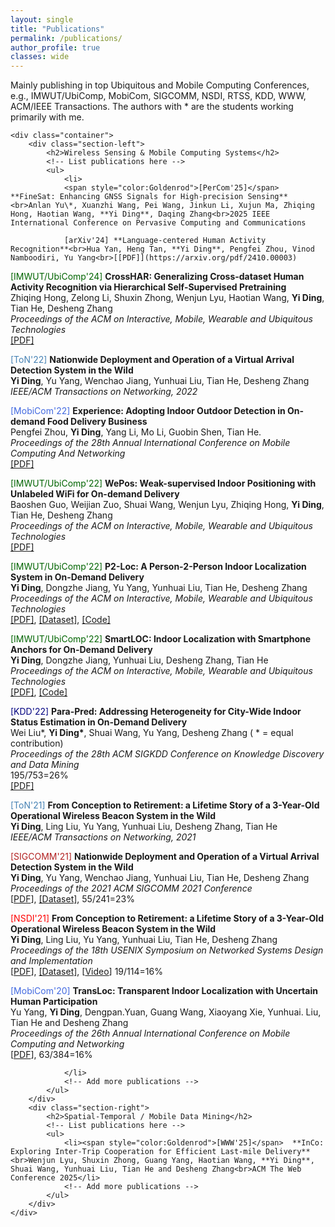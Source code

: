 ```yaml
---
layout: single
title: "Publications"
permalink: /publications/
author_profile: true
classes: wide
---
```


<!-- publications.md -->
<html lang="en">
<head>
    <meta charset="UTF-8">
    <meta name="viewport" content="width=device-width, initial-scale=1.0">
    <title>Publications</title>
    <link rel="stylesheet" href="style.css">
</head>
<body>
    <p>Mainly publishing in top Ubiquitous and Mobile Computing Conferences, e.g., IMWUT/UbiComp, MobiCom, SIGCOMM, NSDI, RTSS, KDD, WWW, ACM/IEEE Transactions. The authors with * are the students working primarily with me.</p>
    
    <div class="container">
        <div class="section-left">
            <h2>Wireless Sensing & Mobile Computing Systems</h2>
            <!-- List publications here -->
            <ul>
                <li>
                <span style="color:Goldenrod">[PerCom'25]</span> **FineSat: Enhancing GNSS Signals for High-precision Sensing**<br>Anlan Yu\*, Xuanzhi Wang, Pei Wang, Jinkun Li, Xujun Ma, Zhiqing Hong, Haotian Wang, **Yi Ding**, Daqing Zhang<br>2025 IEEE International Conference on Pervasive Computing and Communications

                [arXiv'24] **Language-centered Human Activity Recognition**<br>Hua Yan, Heng Tan, **Yi Ding**, Pengfei Zhou, Vinod Namboodiri, Yu Yang<br>[[PDF]](https://arxiv.org/pdf/2410.00003)

<span style="color:DarkGreen">[IMWUT/UbiComp'24]</span> **CrossHAR: Generalizing Cross-dataset Human Activity Recognition via Hierarchical Self-Supervised Pretraining** <br>
Zhiqing Hong, Zelong Li, Shuxin Zhong, Wenjun Lyu, Haotian Wang, **Yi Ding**, Tian He, Desheng Zhang<br>*Proceedings of the ACM on Interactive, Mobile, Wearable and Ubiquitous Technologies*<br>[[PDF]](https://dl.acm.org/doi/pdf/10.1145/3659597)

<span style="color:SteelBlue">[ToN'22]</span> **Nationwide Deployment and Operation of a Virtual Arrival Detection System in the Wild** <br>
**Yi Ding**, Yu Yang, Wenchao Jiang, Yunhuai Liu, Tian He, Desheng Zhang <br>*IEEE/ACM Transactions on Networking, 2022*

<span style="color:RoyalBlue">[MobiCom'22]</span> **Experience: Adopting Indoor Outdoor Detection in On-demand Food Delivery Business** <br>Pengfei Zhou, **Yi Ding**, Yang Li, Mo Li, Guobin Shen, Tian He. <br>
*Proceedings of the 28th Annual International Conference on Mobile Computing And Networking*<br>[[PDF]](https://wands.sg/publications/full_list/papers/MobiCom_22_1.pdf)

<span style="color:DarkGreen">[IMWUT/UbiComp'22]</span> **WePos: Weak-supervised Indoor Positioning with Unlabeled WiFi for On-demand Delivery** <br>Baoshen Guo, Weijian Zuo, Shuai Wang, Wenjun Lyu, Zhiqing Hong, **Yi Ding**, Tian He, Desheng Zhang <br>*Proceedings of the ACM on Interactive, Mobile, Wearable and Ubiquitous Technologies*<br>[[PDF]](https://dl.acm.org/doi/pdf/10.1145/3534574)<br>

<span style="color:DarkGreen">[IMWUT/UbiComp'22]</span> **P2-Loc: A Person-2-Person Indoor Localization System in On-Demand Delivery** <br>
**Yi Ding**, Dongzhe Jiang, Yu Yang, Yunhuai Liu, Tian He, Desheng Zhang<br>*Proceedings of the ACM on Interactive, Mobile, Wearable and Ubiquitous Technologies*<br>[[PDF]](https://dl.acm.org/doi/pdf/10.1145/3517238), [[Dataset]](https://tianchi.aliyun.com/dataset/dataDetail?dataId=119097), [[Code]](https://github.com/dymodi/P2Loc)

<span style="color:DarkGreen">[IMWUT/UbiComp'22]</span> **SmartLOC: Indoor Localization with Smartphone Anchors for On-Demand Delivery** <br>
**Yi Ding**, Dongzhe Jiang, Yunhuai Liu, Desheng Zhang, Tian He<br>*Proceedings of the ACM on Interactive, Mobile, Wearable and Ubiquitous Technologies*<br>
[[PDF]](https://dl.acm.org/doi/pdf/10.1145/3494972), [[Code]](https://github.com/dymodi/SmartLOC)

<span style="color:Navy">[KDD'22]</span> **Para-Pred: Addressing Heterogeneity for City-Wide Indoor Status Estimation in On-Demand Delivery** <br>Wei Liu\*, **Yi Ding\***, Shuai Wang, Yu Yang, Desheng Zhang ( \* = equal contribution) <br>*Proceedings of the 28th ACM SIGKDD Conference on Knowledge Discovery and Data Mining*<br>
195/753=26%<br>[[PDF]](https://yi-ding.me/assets/files/Publications/Para-Pred.pdf)<br>

<span style="color:SteelBlue">[ToN'21]</span> **From Conception to Retirement: a Lifetime Story of a 3-Year-Old Operational Wireless Beacon System in the Wild** <br>
**Yi Ding**, Ling Liu, Yu Yang, Yunhuai Liu, Desheng Zhang, Tian He <br>*IEEE/ACM Transactions on Networking, 2021*

<span style="color:FireBrick">[SIGCOMM'21]</span> **Nationwide Deployment and Operation of a Virtual Arrival Detection System in the Wild** <br>
**Yi Ding**, Yu Yang, Wenchao Jiang, Yunhuai Liu, Tian He, Desheng Zhang <br>*Proceedings of the 2021 ACM SIGCOMM 2021 Conference*<br>
[[PDF](https://dl.acm.org/doi/pdf/10.1145/3452296.3472911)], [[Dataset]](https://tianchi.aliyun.com/dataset/dataDetail?dataId=103969), 55/241=23%

<span style="color:Red">[NSDI'21]</span> **From Conception to Retirement: a Lifetime Story of a 3-Year-Old Operational Wireless Beacon System in the Wild** <br>
**Yi Ding**, Ling Liu, Yu Yang, Yunhuai Liu, Tian He, Desheng Zhang <br>*Proceedings of the 18th USENIX Symposium on Networked Systems Design and Implementation*<br>
[[PDF](https://www.usenix.org/system/files/nsdi21spring-ding.pdf)], [[Dataset]](https://tianchi.aliyun.com/dataset/dataDetail?dataId=76359), [[Video](https://www.youtube.com/watch?v=PV9MUVwGw8o)] 19/114=16%

<span style="color:RoyalBlue">[MobiCom'20]</span> **TransLoc: Transparent Indoor Localization with Uncertain Human Participation** <br>
Yu Yang,  **Yi Ding**, Dengpan.Yuan, Guang Wang, Xiaoyang Xie, Yunhuai. Liu, Tian He and Desheng Zhang <br>*Proceedings of the 26th Annual International Conference on Mobile Computing and Networking*<br>
[[PDF](https://www.yyang.site/assets/pub/transloc.pdf)], 63/384=16%

                </li>
                <!-- Add more publications -->
            </ul>
        </div>
        <div class="section-right">
            <h2>Spatial-Temporal / Mobile Data Mining</h2>
            <!-- List publications here -->
            <ul>
                <li><span style="color:Goldenrod">[WWW'25]</span>  **InCo: Exploring Inter-Trip Cooperation for Efficient Last-mile Delivery**<br>Wenjun Lyu, Shuxin Zhong, Guang Yang, Haotian Wang, **Yi Ding**, Shuai Wang, Yunhuai Liu, Tian He and Desheng Zhang<br>ACM The Web Conference 2025</li>
                <!-- Add more publications -->
            </ul>
        </div>
    </div>
</body>
</html>
